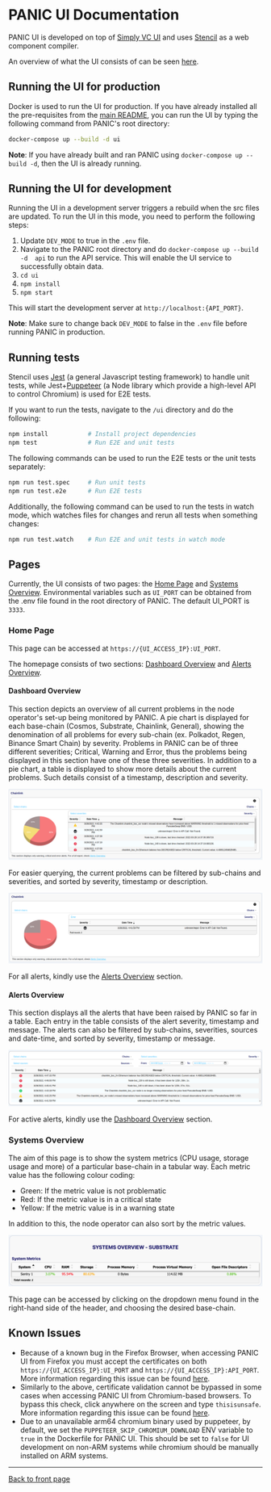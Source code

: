 # PANIC UI Documentation
PANIC UI is developed on top of 
[Simply VC UI](https://www.npmjs.com/package/@simply-vc/uikit) and uses
[Stencil](https://stenciljs.com/) as a web component compiler. 

An overview of what the UI consists of can be seen [here](#pages).

## Running the UI for production
Docker is used to run the UI for production.
If you have already installed all the pre-requisites from the 
[main README](../README.md), you can run the UI by typing the following 
command from PANIC's root directory:

```bash
docker-compose up --build -d ui
```

**Note**: If you have already built and ran PANIC using `docker-compose up --build -d`, then the UI is already running.

## Running the UI for development
Running the UI in a development server triggers a rebuild when the src files are
updated. To run the UI in this mode, you need to perform the following steps:

1. Update `DEV_MODE` to true in the `.env` file.
2. Navigate to the PANIC root directory and do `docker-compose up --build -d 
   api` to run the API service. This will enable the UI service to successfully 
   obtain data.
3. `cd ui`
4. `npm install`
5. `npm start`

This will start the development server at `http://localhost:{API_PORT}`.

**Note**: Make sure to change back `DEV_MODE` to false in the `.env` file before
running PANIC in production.

## Running tests
Stencil uses [Jest](https://jestjs.io/) (a general Javascript testing framework)
to handle unit tests, while Jest+[Puppeteer](https://pptr.dev/) (a Node library 
which provide a high-level API to control Chromium) is used for E2E tests.

If you want to run the tests, navigate to the `/ui` directory and do the
following:

```bash
npm install           # Install project dependencies
npm test              # Run E2E and unit tests
```

The following commands can be used to run the E2E tests or the 
unit tests separately:

```bash
npm run test.spec     # Run unit tests
npm run test.e2e      # Run E2E tests
```

Additionally, the following command can be used to run the tests in watch mode, 
which watches files for changes and rerun all tests when something changes:

```bash
npm run test.watch    # Run E2E and unit tests in watch mode
```

## Pages
Currently, the UI consists of two pages: the [Home Page](#home-page) and
[Systems Overview](#systems-overview). Environmental variables such as `UI_PORT`
can be obtained from the .env file found in the root directory of PANIC. The 
default UI_PORT is `3333`.

### Home Page
This page can be accessed at `https://{UI_ACCESS_IP}:UI_PORT`.

The homepage consists of two sections: [Dashboard Overview](#dashboard-overview)
and [Alerts Overview](#alerts-overview).

#### Dashboard Overview
This section depicts an overview of all current problems in the node 
operator's set-up being monitored by PANIC. A pie chart is displayed for each 
base-chain (Cosmos, Substrate, Chainlink, General), showing the denomination of 
all problems for every sub-chain (ex. Polkadot, Regen, Binance Smart Chain) by 
severity. Problems in PANIC can be of three different severities; Critical, 
Warning and Error, thus the problems being displayed in this section have one of
these three severities. In addition to a pie chart, a table is displayed to show
more details about the current problems. Such details consist of a timestamp, 
description and severity.

![](../docs/images/UI/dashboard-overview-1.png)

For easier querying, the current problems can be filtered by sub-chains and 
severities, and sorted by severity, timestamp or description.

![](../docs/images/UI/dashboard-overview-2.png)

For all alerts, kindly use the [Alerts Overview](#alerts-overview) section.

#### Alerts Overview
This section displays all the alerts that have been raised by PANIC so far in a 
table. Each entry in the table consists of the alert severity, timestamp and 
message. The alerts can also be filtered by sub-chains, severities, sources and 
date-time, and sorted by severity, timestamp or message.

![](../docs/images/UI/alerts-overview.png)

For active alerts, kindly use the [Dashboard Overview](#dashboard-overview) section.

### Systems Overview
The aim of this page is to show the system metrics (CPU usage, storage usage and
more) of a particular base-chain in a tabular way. Each metric value has the 
following colour coding:

- Green: If the metric value is not problematic
- Red: If the metric value is in a critical state
- Yellow: If the metric value is in a warning state

In addition to this, the node operator can also sort by the metric values.

![](../docs/images/UI/systems-overview.png)

This page can be accessed by clicking on the dropdown menu found in the 
right-hand side of the header, and choosing the desired base-chain.

## Known Issues
- Because of a known bug in the Firefox Browser, when accessing PANIC UI from 
  Firefox you must accept the certificates on both `https://{UI_ACCESS_IP}:UI_PORT` and
  `https://{UI_ACCESS_IP}:API_PORT`. More information regarding this issue can be found 
  [here](https://stackoverflow.com/questions/51831652/cors-request-across-different-ports-did-not-succeed-on-firefox-but-works-on-chro).
- Similarly to the above, certificate validation cannot be bypassed in some cases when accessing
  PANIC UI from Chromium-based browsers. To bypass this check, click anywhere on the screen and 
  type `thisisunsafe`. More information regarding this issue can be found 
  [here](https://stackoverflow.com/questions/58802767/no-proceed-anyway-option-on-neterr-cert-invalid-in-chrome-on-macos).
- Due to an unavailable arm64 chromium binary used by puppeteer, by default, we 
  set the `PUPPETEER_SKIP_CHROMIUM_DOWNLOAD` ENV variable to `true` in the 
  Dockerfile for PANIC UI. This should be set to `false` for UI development on
  non-ARM systems while chromium should be manually installed on ARM systems.

---
[Back to front page](../README.md)